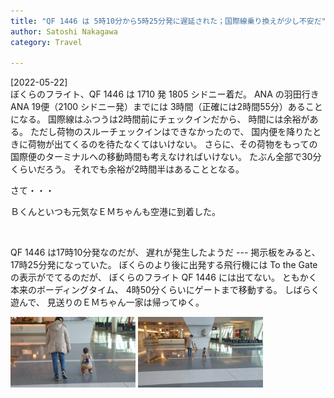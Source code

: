 ```yaml
---
title: "QF 1446 は 5時10分から5時25分発に遅延された；国際線乗り換えが少し不安だ"
author: Satoshi Nakagawa
category: Travel

---
```


[2022-05-22]  
 ぼくらのフライト、QF 1446 は 1710 発
1805 シドニー着だ。
ANA の羽田行き ANA 19便（2100 シドニー発）までには 
3時間（正確には2時間55分）あることになる。
国際線はふつうは2時間前にチェックインだから、
時間には余裕がある。
ただし荷物のスルーチェックインはできなかったので、
国内便を降りたときに荷物が出てくるのを待たなくてはいけない。
さらに、その荷物をもっての国際便のターミナルへの移動時間も考えなければいけない。
たぶん全部で30分くらいだろう。
それでも余裕が2時間半はあることとなる。

 さて・・・

Ｂくんといつも元気なＥＭちゃんも空港に到着した。

<a href="/pict/2022-05-22-em-2.jpg"><img src="/pict/2022-05-22-em-2.jpg" alt="" width="200"/></a>
<a href="/pict/2022-05-22-em-3.jpg"><img src="/pict/2022-05-22-em-3.jpg" alt="" width="200"/></a>

 QF 1446 は17時10分発なのだが、
遅れが発生したようだ ---
掲示板をみると、17時25分発になっていた。
ぼくらのより後に出発する飛行機には
To the Gate の表示がでてるのだが、
ぼくらのフライト QF 1446 には出てない。
ともかく本来のボーディングタイム、
4時50分くらいにゲートまで移動する。
しばらく遊んで、
見送りのＥＭちゃん一家は帰ってゆく。

<a href="/pict/2022-05-22-e-em-1.jpg"><img src="/pict/2022-05-22-e-em-1.jpg" alt="" width="200"/></a>
<a href="/pict/2022-05-22-c-em-2.jpg"><img src="/pict/2022-05-22-c-em-2.jpg" alt="" width="200"/></a>

